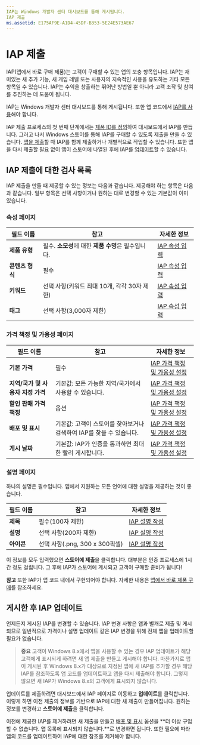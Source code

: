 ```yaml
---
IAP는 Windows 개발자 센터 대시보드를 통해 게시됩니다.
IAP 제출
ms.assetid: E175AF9E-A1D4-45DF-B353-5E24E573AE67
---
```


# IAP 제출


IAP(앱에서 바로 구매 제품)는 고객이 구매할 수 있는 앱의 보충 항목입니다. IAP는 재미있는 새 추가 기능, 새 게임 레벨 또는 사용자의 지속적인 사용을 유도하는 기타 모든 항목일 수 있습니다. IAP는 수익을 창출하는 뛰어난 방법일 뿐 아니라 고객 조작 및 참여를 추진하는 데 도움이 됩니다.

IAP는 Windows 개발자 센터 대시보드를 통해 게시됩니다. 또한 앱 코드에서 [IAP를 사용](https://msdn.microsoft.com/library/windows/apps/mt219684)해야 합니다.

IAP 제출 프로세스의 첫 번째 단계에서는 [제품 ID를 정의](set-your-iap-product-id.md)하여 대시보드에서 IAP를 만듭니다. 그러고 나서 Windows 스토어를 통해 IAP를 구매할 수 있도록 제출을 만들 수 있습니다. [앱을 제출](app-submissions.md)할 때 IAP를 함께 제출하거나 개별적으로 작업할 수 있습니다. 또한 앱을 다시 제출할 필요 없이 앱이 스토어에 나열된 후에 IAP를 [업데이트](#updating-an-iap-after-submission)할 수 있습니다.

## IAP 제출에 대한 검사 목록


IAP 제출을 만들 때 제공할 수 있는 정보는 다음과 같습니다. 제공해야 하는 항목은 다음과 같습니다. 일부 항목은 선택 사항이거나 원하는 대로 변경할 수 있는 기본값이 이미 있습니다.

### 속성 페이지
| 필드 이름                    | 참고                                       | 자세한 정보                                                             |
|-------------------------------|---------------------------------------------|---------------------------------------------------------------------------|
| **제품 유형**              | 필수. **소모성**에 대한 **제품 수명**은 필수입니다. | [IAP 속성 입력](enter-iap-properties.md)         |
| **콘텐츠 형식**              | 필수                                    | [IAP 속성 입력](enter-iap-properties.md)                           | 
| **키워드**                  | 선택 사항(키워드 최대 10개, 각각 30자 제한) | [IAP 속성 입력](enter-iap-properties.md)                 |
| **태그**                       | 선택 사항(3,000자 제한)             | [IAP 속성 입력](enter-iap-properties.md)                           |

### 가격 책정 및 가용성 페이지 
| 필드 이름                    | 참고                                       | 자세한 정보                                                             |
|-------------------------------|---------------------------------------------|---------------------------------------------------------------------------|
| **기본 가격**                | 필수                                    | [IAP 가격 책정 및 가용성 설정](set-iap-pricing-and-availability.md)   |
| **지역/국가 및 사용자 지정 가격** | 기본값: 모든 가능한 지역/국가에서 사용할 수 있습니다. | [IAP 가격 책정 및 가용성 설정](set-iap-pricing-and-availability.md)   |
| **할인 판매 가격 책정**              | 옵션                                    | [IAP 가격 책정 및 가용성 설정](set-iap-pricing-and-availability.md)   |
| **배포 및 표시** | 기본값: 고객이 스토어를 찾아보거나 검색하여 IAP를 찾을 수 있습니다. | [IAP 가격 책정 및 가용성 설정](set-iap-pricing-and-availability.md) |
| **게시 날짜**              | 기본값: IAP가 인증을 통과하면 최대한 빨리 게시합니다. | [IAP 가격 책정 및 가용성 설정](set-iap-pricing-and-availability.md)   |

### 설명 페이지
하나의 설명은 필수입니다. 앱에서 지원하는 모든 언어에 대한 설명을 제공하는 것이 좋습니다.

| 필드 이름                    | 참고                                       | 자세한 정보       |
|-------------------------------|---------------------------------------------|---------------------|
| **제목**                     | 필수(100자 제한)              | [IAP 설명 작성](create-iap-descriptions.md)                     |
| **설명**               | 선택 사항(200자 제한)              | [IAP 설명 작성](create-iap-descriptions.md)                     |
| **아이콘**                      | 선택 사항(.png, 300 x 300픽셀)             | [IAP 설명 작성](create-iap-descriptions.md)                     |

이 정보를 모두 입력했으면 **스토어에 제출**을 클릭합니다. 대부분은 인증 프로세스에 1시간 정도 걸립니다. 그 후에 IAP가 스토어에 게시되고 고객이 구매할 준비가 됩니다!

**참고** 또한 IAP가 앱 코드 내에서 구현되어야 합니다. 자세한 내용은 [앱에서 바로 제품 구매](https://msdn.microsoft.com/library/windows/apps/mt219684)를 참조하세요.


## 게시한 후 IAP 업데이트


언제든지 게시된 IAP를 변경할 수 있습니다. IAP 변경 사항은 앱과 별개로 제출 및 게시되므로 일반적으로 가격이나 설명 업데이트 같은 IAP 변경을 위해 전체 앱을 업데이트할 필요가 없습니다.

> **중요** 고객이 Windows 8.x에서 앱을 사용할 수 있는 경우 IAP 업데이트가 해당 고객에게 표시되게 하려면 새 앱 제출을 만들고 게시해야 합니다. 마찬가지로 앱이 게시된 후 Windows 8.x가 대상으로 지정된 앱에 새 IAP를 추가할 경우 해당 IAP를 참조하도록 앱 코드를 업데이트하고 앱을 다시 제출해야 합니다. 그렇지 않으면 새 IAP가 Windows 8.x의 고객에게 표시되지 않습니다.

업데이트를 제출하려면 대시보드에서 IAP 페이지로 이동하고 **업데이트**를 클릭합니다. 이렇게 하면 이전 제출의 정보를 기반으로 IAP에 대한 새 제출이 만들어집니다. 원하는 정보를 변경하고 **스토어에 제출**을 클릭합니다.

이전에 제공한 IAP를 제거하려면 새 제출을 만들고 [배포 및 표시](set-iap-pricing-and-availability.md) 옵션을 **더 이상 구입할 수 없습니다. 앱 목록에 표시되지 않습니다.**로 변경하면 됩니다. 또한 필요에 따라 앱의 코드를 업데이트하여 IAP에 대한 참조를 제거해야 합니다.



<!--HONumber=Mar16_HO1-->


